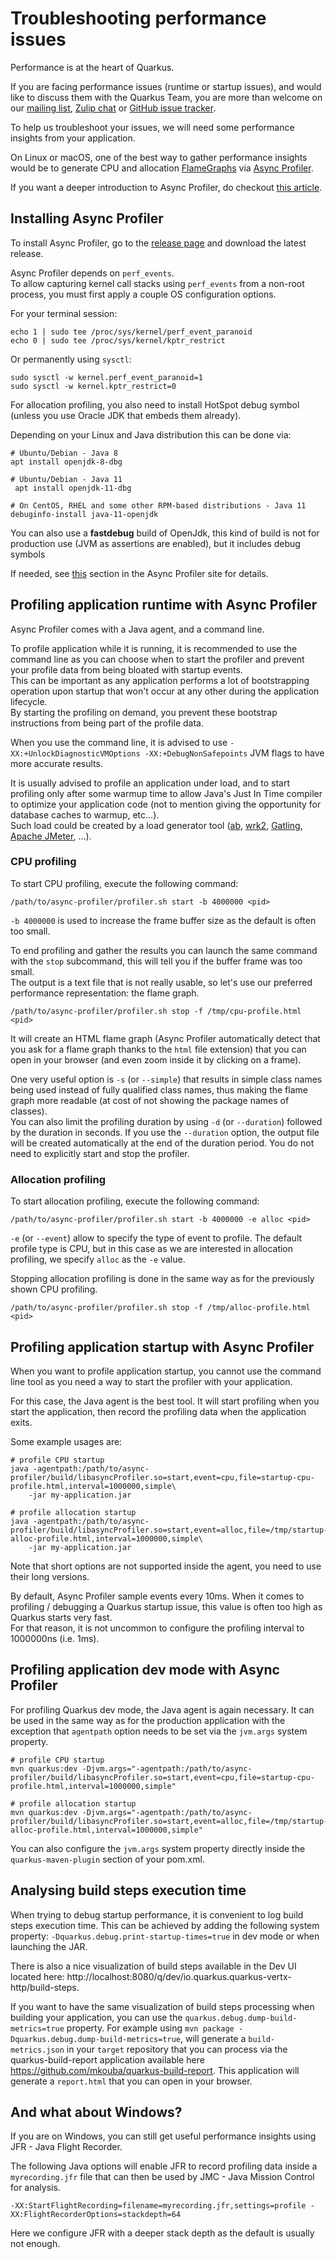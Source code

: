 # Troubleshooting performance issues

Performance is at the heart of Quarkus.

If you are facing performance issues (runtime or startup issues), and would like to discuss them with the Quarkus Team,
you are more than welcome on our [mailing list](https://groups.google.com/d/forum/quarkus-dev),
[Zulip chat](https://quarkusio.zulipchat.com) or [GitHub issue tracker](https://github.com/quarkusio/quarkus/issues).

To help us troubleshoot your issues, we will need some performance insights from your application.

On Linux or macOS, one of the best way to gather performance insights would be to generate CPU and allocation [FlameGraphs](https://github.com/brendangregg/FlameGraph) 
via [Async Profiler](https://github.com/jvm-profiling-tools/async-profiler).

If you want a deeper introduction to Async Profiler, do checkout [this article](https://hackernoon.com/profiling-java-applications-with-async-profiler-049s2790).

## Installing Async Profiler

To install Async Profiler, go to the [release page](https://github.com/jvm-profiling-tools/async-profiler/releases) and download the latest release.

Async Profiler depends on `perf_events`.    
To allow capturing kernel call stacks using `perf_events` from a non-root process,
you must first apply a couple OS configuration options.

For your terminal session:

```shell script
echo 1 | sudo tee /proc/sys/kernel/perf_event_paranoid
echo 0 | sudo tee /proc/sys/kernel/kptr_restrict
```

Or permanently using `sysctl`:

```shell script
sudo sysctl -w kernel.perf_event_paranoid=1
sudo sysctl -w kernel.kptr_restrict=0
```

For allocation profiling, you also need to install HotSpot debug symbol (unless you use Oracle JDK that embeds them already).

Depending on your Linux and Java distribution this can be done via:

```shell script
# Ubuntu/Debian - Java 8
apt install openjdk-8-dbg

# Ubuntu/Debian - Java 11
 apt install openjdk-11-dbg

# On CentOS, RHEL and some other RPM-based distributions - Java 11
debuginfo-install java-11-openjdk
```
You can also use a __fastdebug__ build of OpenJdk, this kind of build is not for production use (JVM as assertions are enabled), but it includes debug symbols

If needed, see [this](https://github.com/jvm-profiling-tools/async-profiler#allocation-profiling) section in the Async Profiler site for details.

## Profiling application runtime with Async Profiler

Async Profiler comes with a Java agent, and a command line.

To profile application while it is running, it is recommended to use the command line as you can choose when to start the profiler and prevent your profile data from being bloated with startup events.    
This can be important as any application performs a lot of bootstrapping operation upon startup that won't occur at any other during the application lifecycle.    
By starting the profiling on demand, you prevent these bootstrap instructions from being part of the profile data.

When you use the command line, it is advised to use `-XX:+UnlockDiagnosticVMOptions -XX:+DebugNonSafepoints` JVM flags to have more accurate results.

It is usually advised to profile an application under load, 
and to start profiling only after some warmup time to allow Java's Just In Time compiler to optimize your application code (not to mention giving the opportunity for database caches to warmup, etc...).  
Such load could be created by a load generator tool ([ab](https://httpd.apache.org/docs/2.4/programs/ab.html), [wrk2](https://github.com/giltene/wrk2), [Gatling](https://gatling.io/), [Apache JMeter](https://jmeter.apache.org/), ...).

### CPU profiling

To start CPU profiling, execute the following command:

```shell script
/path/to/async-profiler/profiler.sh start -b 4000000 <pid>
```

`-b 4000000` is used to increase the frame buffer size as the default is often too small.

To end profiling and gather the results you can launch the same command with the `stop` subcommand, this will tell you if the buffer frame was too small.    
The output is a text file that is not really usable, so let's use our preferred performance representation: the  flame graph.

```shell script
/path/to/async-profiler/profiler.sh stop -f /tmp/cpu-profile.html <pid>
```

It will create an HTML flame graph (Async Profiler automatically detect that you ask for a  flame graph thanks to the `html` file extension)
that you can open in your browser (and even zoom inside it by clicking on a frame).

One very useful option is `-s` (or `--simple`) that results in simple class names being used instead of fully qualified class names, 
thus making the  flame graph more readable (at cost of not showing the package names of classes).    
You can also limit the profiling duration by using `-d` (or `--duration`) followed by the duration in seconds.
If you use the `--duration` option, the output file will be created automatically at the end of the duration period. You do not need to explicitly start and stop the profiler.

### Allocation profiling

To start allocation profiling, execute the following command:

```shell script
/path/to/async-profiler/profiler.sh start -b 4000000 -e alloc <pid>
```

`-e` (or `--event`) allow to specify the type of event to profile. The default profile type is CPU, but in this case as we are interested in allocation profiling, we specify `alloc` as the `-e` value.

Stopping allocation profiling is done in the same way as for the previously shown CPU profiling.

```shell script
/path/to/async-profiler/profiler.sh stop -f /tmp/alloc-profile.html <pid>
```

## Profiling application startup with Async Profiler

When you want to profile application startup, you cannot use the command line tool as you need a way to start the profiler with your application.

For this case, the Java agent is the best tool.
It will start profiling when you start the application, then record the profiling data when the application exits.

Some example usages are:

```shell script
# profile CPU startup
java -agentpath:/path/to/async-profiler/build/libasyncProfiler.so=start,event=cpu,file=startup-cpu-profile.html,interval=1000000,simple\
    -jar my-application.jar

# profile allocation startup
java -agentpath:/path/to/async-profiler/build/libasyncProfiler.so=start,event=alloc,file=/tmp/startup-alloc-profile.html,interval=1000000,simple\
    -jar my-application.jar
```

Note that short options are not supported inside the agent, you need to use their long versions.

By default, Async Profiler sample events every 10ms. 
When it comes to profiling / debugging a Quarkus startup issue, this value is often too high as Quarkus starts very fast.    
For that reason, it is not uncommon to configure the profiling interval to 1000000ns (i.e. 1ms).

## Profiling application dev mode with Async Profiler

For profiling Quarkus dev mode, the Java agent is again necessary. 
It can be used in the same way as for the production application with the exception that `agentpath` option needs to be set via the `jvm.args` system property.

```shell script
# profile CPU startup
mvn quarkus:dev -Djvm.args="-agentpath:/path/to/async-profiler/build/libasyncProfiler.so=start,event=cpu,file=startup-cpu-profile.html,interval=1000000,simple"

# profile allocation startup
mvn quarkus:dev -Djvm.args="-agentpath:/path/to/async-profiler/build/libasyncProfiler.so=start,event=alloc,file=/tmp/startup-alloc-profile.html,interval=1000000,simple"
```

You can also configure the `jvm.args` system property directly inside the `quarkus-maven-plugin` section of your pom.xml.

## Analysing build steps execution time

When trying to debug startup performance, it is convenient to log build steps execution time. 
This can be achieved by adding the following system property: `-Dquarkus.debug.print-startup-times=true` in dev mode or when launching the JAR.

There is also a nice visualization of build steps available in the Dev UI located here: http://localhost:8080/q/dev/io.quarkus.quarkus-vertx-http/build-steps.

If you want to have the same visualization of build steps processing when building your application, you can use the `quarkus.debug.dump-build-metrics=true` property. 
For example using `mvn package -Dquarkus.debug.dump-build-metrics=true`, will generate a `build-metrics.json` in your `target` repository that you can process via the quarkus-build-report application available here https://github.com/mkouba/quarkus-build-report. 
This application will generate a `report.html` that you can open in your browser.

## And what about Windows?

If you are on Windows, you can still get useful performance insights using JFR - Java Flight Recorder.

The following Java options will enable JFR to record profiling data inside a `myrecording.jfr` file that can then be used by JMC - Java Mission Control for analysis.

```shell script
-XX:StartFlightRecording=filename=myrecording.jfr,settings=profile -XX:FlightRecorderOptions=stackdepth=64
```

Here we configure JFR with a deeper stack depth as the default is usually not enough.
